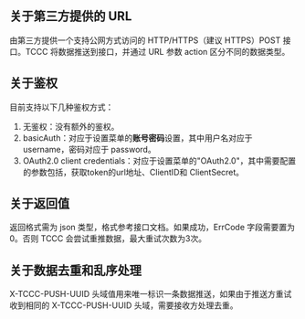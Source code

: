 ## 关于第三方提供的 URL[](id:third)
由第三方提供一个支持公网方式访问的 HTTP/HTTPS（建议 HTTPS）POST 接口。TCCC 将数据推送到接口，并通过 URL 参数 action 区分不同的数据类型。

## 关于鉴权[](id:verify)
目前支持以下几种鉴权方式：
1. 无鉴权：没有额外的鉴权。
2. basicAuth：对应于设置菜单的**账号密码**设置，其中用户名对应于 username，密码对应于 password。
3. OAuth2.0 client credentials：对应于设置菜单的"OAuth2.0"，其中需要配置的参数包括，获取token的url地址、ClientID和 ClientSecret。

## 关于返回值
返回格式需为 json 类型，格式参考接口文档。如果成功，ErrCode 字段需要置为0。否则 TCCC 会尝试重推数据，最大重试次数为3次。

## 关于数据去重和乱序处理
X-TCCC-PUSH-UUID 头域值用来唯一标识一条数据推送，如果由于推送方重试收到相同的 X-TCCC-PUSH-UUID 头域，需要接收方处理去重。
